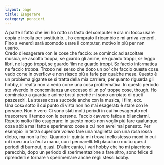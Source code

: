 ```yaml
--- 
layout: page
title: Esagerare
category: pensieri
---
```


A parte il fatto che ieri ho rotto un tasto del computer e ora mi tocca usare
copia e incolla per sostituirlo... ho comprato il ricambio e mi arriva venerdì.
Fino a venerdì sarà scomodo usare il computer, motivo in più per non usarlo.  
Credo di esagerare con le cose che faccio: se comincio ad ascoltare musica, ne
ascolto troppa, se guardo gli anime, ne guardo troppi, se leggo libri, ne leggo
troppi, se guardo film ne guardo troppi. Se faccio informatica ne faccio troppa.
Troppo nel senso che dopo un po' che faccio queste cose, vado come in overflow e
non riesco più a farle per qualche mese. Questo è un problema gigante se si
tratta della mia carriera, per quanto riguarda gli hobby, in realtà non la vedo
come una cosa problematica. In questo periodo sto vivendo in concomitanza
un'eccesso di un po' troppe cose, though. Ho cominciato a guardare anime brutti
perché mi sono annoiato di quelli pazzeschi. La stessa cosa succede anche con la
musica, i film, ecc.  
Una cosa sotto il cui punto di vista non ho mai esagerato è stare con le
persone. Non è vero. Ci sono stati molti periodi in cui ho esagerato nel
trascorrere il tempo con le persone. Faccio davvero fatica a bilanciarmi. Reputo
molto fiko esagerare: in questo modo non voglio più fare qualunque cosa abbia
mai fatto e sperimento cose a cui non avrei mai pensato. Per esempio, in terza
superiore volevo fare una maglietta con una rosa rossa dietro, ma non la feci.
Quando in quinta mi ritrovai nello stesso mood in cui mi trovo ora la feci a
mano, con i pennarelli. Mi piacciono molto questi periodi di burnout, quasi.
D'altro canto, i vari hobby che ho mi piacciono parecchio, dopo un periodo di 
sperimentazione a fare altro, sono felice di riprenderli e tornare a
sperimentare anche negli stessi hobby.
